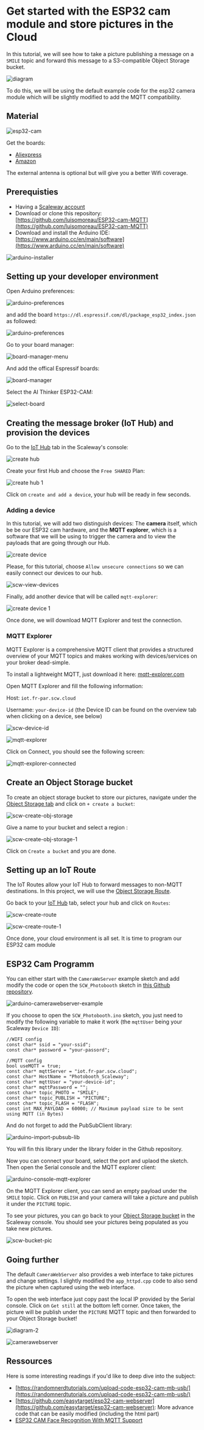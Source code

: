 # Get started with the ESP32 cam module and store pictures in the Cloud

In this tutorial, we will see how to take a picture publishing a message on a `SMILE` topic and forward this message to a S3-compatible Object Storage bucket.

![diagram](assets/diagram.png)

To do this, we will be using the default example code for the esp32 camera module which will be slightly modified to add the MQTT compatibility.

## Material

![esp32-cam](assets/esp32-cam.jpg)

Get the boards:

* [Aliexpress](https://fr.aliexpress.com/item/1005001900359624.html)
* [Amazon](https://www.amazon.fr/diymore-d%C3%A9veloppement-Bluetooth-ESP32-CAM-MB-Dual-core/dp/B08P1NMPLL)

The external antenna is optional but will give you a better Wifi coverage.

## Prerequisties

- Having a [Scaleway account](https://console.scaleway.com/)
- Download or clone this repository: [https://github.com/luisomoreau/ESP32-cam-MQTT](https://github.com/luisomoreau/ESP32-cam-MQTT)
- Download and install the Arduino IDE: [https://www.arduino.cc/en/main/software](https://www.arduino.cc/en/main/software)

![arduino-installer](assets/arduino-installer.png)


## Setting up your developer environment

Open Arduino preferences:

![arduino-preferences](assets/arduino-preferences.png)

and add the board `https://dl.espressif.com/dl/package_esp32_index.json` as followed:

![arduino-preferences](assets/arduino-preferences.png)

Go to your board manager:

![board-manager-menu](assets/board-manager-menu.png)

And add the offical Espressif boards:

![board-manager](assets/board-manager.png)

Select the AI Thinker ESP32-CAM:

![select-board](assets/select-board.png)


## Creating the message broker (IoT Hub) and provision the devices

Go to the [IoT Hub](https://console.scaleway.com/iot-hub/hubs) tab in the Scaleway's console:

![create hub](assets/scw-create-hub.png)

Create your first Hub and choose the `Free SHARED` Plan:

![create hub 1](assets/scw-create-hub-1.png)

Click on `create and add a device`, your hub will be ready in few seconds.

### Adding a device

In this tutorial, we will add two distinguish devices: The **camera** itself, which be be our ESP32 cam hardware, and the **MQTT explorer**, which is a software that we will be using to trigger the camera and to view the payloads that are going through our Hub.

![create device](assets/scw-create-device.png)

Please, for this tutorial, choose `Allow unsecure connections` so we can easily connect our devices to our hub.

![scw-view-devices](assets/scw-view-devices.png)

Finally, add another device that will be called `mqtt-explorer`:


![create device 1](assets/scw-create-device-1.png)

Once done, we will download MQTT Explorer and test the connection. 

### MQTT Explorer

MQTT Explorer is a comprehensive MQTT client that provides a structured overview of your MQTT topics and makes working with devices/services on your broker dead-simple.

To install a lightweight MQTT, just download it here: [mqtt-explorer.com](http://mqtt-explorer.com/)

Open MQTT Explorer and fill the following information:

Host: `iot.fr-par.scw.cloud`

Username: `your-device-id` (the Device ID can be found on the overview tab when clicking on a device, see below)

![scw-device-id](assets/scw-device-id.png)

![mqtt-explorer](assets/mqtt-explorer.png)

Click on Connect, you should see the following screen:

![mqtt-explorer-connected](assets/mqtt-explorer-connected.png) 

## Create an Object Storage bucket

To create an object storage bucket to store our pictures, navigate under the [Object Storage tab](https://console.scaleway.com/object-storage/buckets) and click on `+ create a bucket`:

![scw-create-obj-storage](assets/scw-create-obj-storage.png)

Give a name to your bucket and select a region :

![scw-create-obj-storage-1](assets/scw-create-obj-storage-1.png)

Click on `Create a bucket` and you are done.

## Setting up an IoT Route

The IoT Routes allow your IoT Hub to forward messages to non-MQTT destinations. In this project, we will use the [Object Storage Route](https://www.scaleway.com/en/docs/scaleway-iothub-route/#-Scaleway-Object-Storage-Route/).

Go back to your [IoT Hub](https://console.scaleway.com/iot-hub/hubs) tab, select your hub and click on `Routes`:

![scw-create-route](assets/scw-create-route.png)


![scw-create-route-1](assets/scw-create-route-1.png)

Once done, your cloud environment is all set. It is time to program our ESP32 cam module

## ESP32 Cam Programm

You can either start with the `CameraWeServer` example sketch and add modify the code or open the `SCW_Photobooth` sketch in [this Github repository](https://github.com/luisomoreau/ESP32-cam-MQTT).

![arduino-camerawebserver-example](assets/arduino-camerawebserver-example.png)

If you choose to open the `SCW_Photobooth.ino` sketch, you just need to modify the following variable to make it work (the `mqttUser` being your Scaleway `Device ID`):

```
//WIFI config
const char* ssid = "your-ssid";
const char* password = "your-passord";

//MQTT config
bool useMQTT = true;
const char* mqttServer = "iot.fr-par.scw.cloud";
const char* HostName = "Photobooth_Scaleway";
const char* mqttUser = "your-device-id";
const char* mqttPassword = "";
const char* topic_PHOTO = "SMILE";
const char* topic_PUBLISH = "PICTURE";
const char* topic_FLASH = "FLASH";
const int MAX_PAYLOAD = 60000; // Maximum payload size to be sent using MQTT (in Bytes)
```

And do not forget to add the PubSubClient library:

![arduino-import-pubsub-lib](assets/arduino-import-pubsub-lib.png)

You will fin this library under the library folder in the Github repository.

Now you can connect your board, select the port and uplaod the sketch. Then open the Serial console and the MQTT explorer client:

![arduino-console-mqtt-explorer](assets/arduino-console-mqtt-explorer.png)

On the MQTT Explorer client, you can send an empty payload under the `SMILE` topic. Click on `PUBLISH` and your camera will take a picture and publish it under the `PICTURE` topic.

To see your pictures, you can go back to your [Object Storage bucket](https://console.scaleway.com/object-storage/buckets) in the Scaleway console. You should see your pictures being populated as you take new pictures.

![scw-bucket-pic](assets/scw-bucket-pic.png)

## Going further

The default `CameraWebServer` also provides a web interface to take pictures and change settings. I slightly modified the `app_httpd.cpp` code to also send the picture when captured using the web interface.

To open the web interface just copy past the local IP provided by the Serial console. Click on `Get still` at the bottom left corner. Once taken, the picture will be publish under the `PICTURE` MQTT topic and then forwarded to your Object Storage bucket!

![diagram-2](assets/diagram-2.png)

![camerawebserver](assets/camerawebserver.png)


## Ressources

Here is some interesting readings if you'd like to deep dive into the subject:

* [https://randomnerdtutorials.com/upload-code-esp32-cam-mb-usb/](https://randomnerdtutorials.com/upload-code-esp32-cam-mb-usb/)
* [https://github.com/easytarget/esp32-cam-webserver](https://github.com/easytarget/esp32-cam-webserver): More advance code that can be easily modified (including the html part)
* [ESP32 CAM Face Recognition With MQTT Support](https://www.instructables.com/ESP32-CAM-Face-Recognition-With-MQTT-Support-AI-Th/)